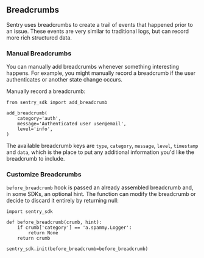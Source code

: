 ## Breadcrumbs
Sentry uses breadcrumbs to create a trail of events that happened prior to an issue. These events are very similar to traditional logs, but can record more rich structured data.

### Manual Breadcrumbs
You can manually add breadcrumbs whenever something interesting happens. For example, you might manually record a breadcrumb if the user authenticates or another state change occurs.

Manually record a breadcrumb:

```
from sentry_sdk import add_breadcrumb

add_breadcrumb(
    category='auth',
    message='Authenticated user user@email',
    level='info',
)
```

The available breadcrumb keys are `type`, `category`, `message`, `level`, `timestamp` and `data`, which is the place to put any additional information you'd like the breadcrumb to include.

### Customize Breadcrumbs
`before_breadcrumb` hook is passed an already assembled breadcrumb and, in some SDKs, an optional hint. The function can modify the breadcrumb or decide to discard it entirely by returning null:

```
import sentry_sdk

def before_breadcrumb(crumb, hint):
    if crumb['category'] == 'a.spammy.Logger':
        return None
    return crumb

sentry_sdk.init(before_breadcrumb=before_breadcrumb)
```
